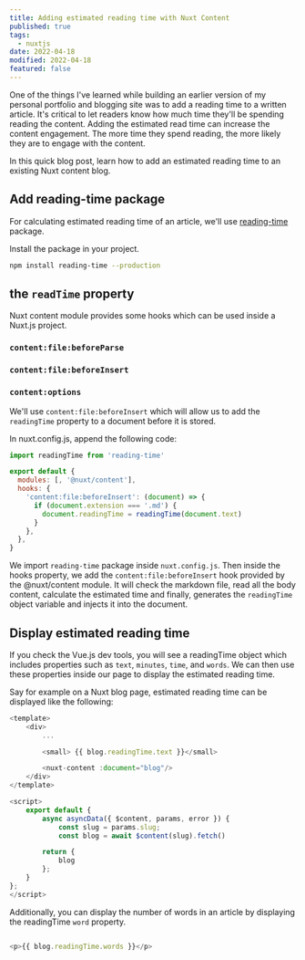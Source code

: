 ```yaml
---
title: Adding estimated reading time with Nuxt Content
published: true
tags:
  - nuxtjs
date: 2022-04-18
modified: 2022-04-18
featured: false
---
```


One of the things I've learned while building an earlier version of my personal portfolio and blogging site was to add a reading time to a written article. It's critical to let readers know how much time they'll be spending reading the content. Adding the estimated read time can increase the content engagement. The more time they spend reading, the more likely they are to engage with the content.

In this quick blog post, learn how to add an estimated reading time to an existing Nuxt content blog.

<table-of-content :toc="toc"></table-of-content>

## Add reading-time package

For calculating estimated reading time of an article, we'll use [reading-time](https://github.com/ngryman/reading-time) package.

Install the package in your project.

```bash
npm install reading-time --production
```

## the `readTime` property

Nuxt content module provides some hooks which can be used inside a Nuxt.js project.

### `content:file:beforeParse`

### `content:file:beforeInsert`

### `content:options`

We'll use `content:file:beforeInsert` which will allow us to add the `readingTime` property to a document before it is stored.

In nuxt.config.js, append the following code:

```javascript
import readingTime from 'reading-time'

export default {
  modules: [, '@nuxt/content'],
  hooks: {
    'content:file:beforeInsert': (document) => {
      if (document.extension === '.md') {
        document.readingTime = readingTime(document.text)
      }
    },
  },
}
```

We import `reading-time` package inside `nuxt.config.js`. Then inside the hooks property, we add the `content:file:beforeInsert` hook provided by the @nuxt/content module. It will check the markdown file, read all the body content, calculate the estimated time and finally, generates the `readingTime` object variable and injects it into the document.

## Display estimated reading time

If you check the Vue.js dev tools, you will see a <marked>readingTime</marked> object which includes properties such as `text`, `minutes`, `time`, and `words`. We can then use these properties inside our page to display the estimated reading time.

Say for example on a Nuxt blog page, estimated reading time can be displayed like the following:

```javascript
<template>
	<div>
		...

		<small> {{ blog.readingTime.text }}</small>

		<nuxt-content :document="blog"/>
	</div>
</template>

<script>
	export default {
		async asyncData({ $content, params, error }) {
			const slug = params.slug;
			const blog = await $content(slug).fetch()

		return {
			blog
		};
	}
};
</script>

```

Additionally, you can display the number of words in an article by displaying the readingTime `word` property.

```javascript

<p>{{ blog.readingTime.words }}</p>
```

